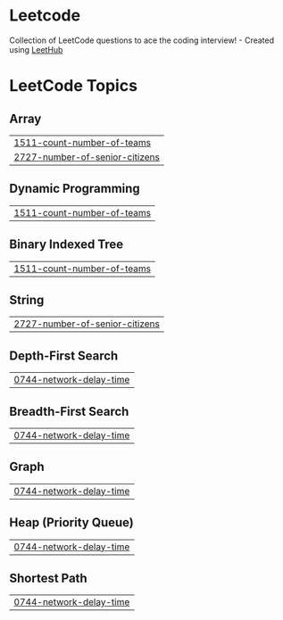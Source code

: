 # Leetcode
Collection of LeetCode questions to ace the coding interview! - Created using [LeetHub](https://github.com/QasimWani/LeetHub)

<!---LeetCode Topics Start-->
# LeetCode Topics
## Array
|  |
| ------- |
| [1511-count-number-of-teams](https://github.com/Ankit0225/Leetcode-and-gfg-solution/tree/master/1511-count-number-of-teams) |
| [2727-number-of-senior-citizens](https://github.com/Ankit0225/Leetcode-and-gfg-solution/tree/master/2727-number-of-senior-citizens) |
## Dynamic Programming
|  |
| ------- |
| [1511-count-number-of-teams](https://github.com/Ankit0225/Leetcode-and-gfg-solution/tree/master/1511-count-number-of-teams) |
## Binary Indexed Tree
|  |
| ------- |
| [1511-count-number-of-teams](https://github.com/Ankit0225/Leetcode-and-gfg-solution/tree/master/1511-count-number-of-teams) |
## String
|  |
| ------- |
| [2727-number-of-senior-citizens](https://github.com/Ankit0225/Leetcode-and-gfg-solution/tree/master/2727-number-of-senior-citizens) |
## Depth-First Search
|  |
| ------- |
| [0744-network-delay-time](https://github.com/Ankit0225/Leetcode-and-gfg-solution/tree/master/0744-network-delay-time) |
## Breadth-First Search
|  |
| ------- |
| [0744-network-delay-time](https://github.com/Ankit0225/Leetcode-and-gfg-solution/tree/master/0744-network-delay-time) |
## Graph
|  |
| ------- |
| [0744-network-delay-time](https://github.com/Ankit0225/Leetcode-and-gfg-solution/tree/master/0744-network-delay-time) |
## Heap (Priority Queue)
|  |
| ------- |
| [0744-network-delay-time](https://github.com/Ankit0225/Leetcode-and-gfg-solution/tree/master/0744-network-delay-time) |
## Shortest Path
|  |
| ------- |
| [0744-network-delay-time](https://github.com/Ankit0225/Leetcode-and-gfg-solution/tree/master/0744-network-delay-time) |
<!---LeetCode Topics End-->